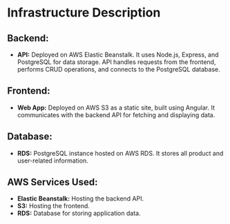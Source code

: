 # Infrastructure Description

## Backend:
- **API:** Deployed on AWS Elastic Beanstalk. It uses Node.js, Express, and PostgreSQL for data storage. API handles requests from the frontend, performs CRUD operations, and connects to the PostgreSQL database.

## Frontend:
- **Web App:** Deployed on AWS S3 as a static site, built using Angular. It communicates with the backend API for fetching and displaying data.

## Database:
- **RDS:** PostgreSQL instance hosted on AWS RDS. It stores all product and user-related information.

## AWS Services Used:
- **Elastic Beanstalk:** Hosting the backend API.
- **S3:** Hosting the frontend.
- **RDS:** Database for storing application data.
